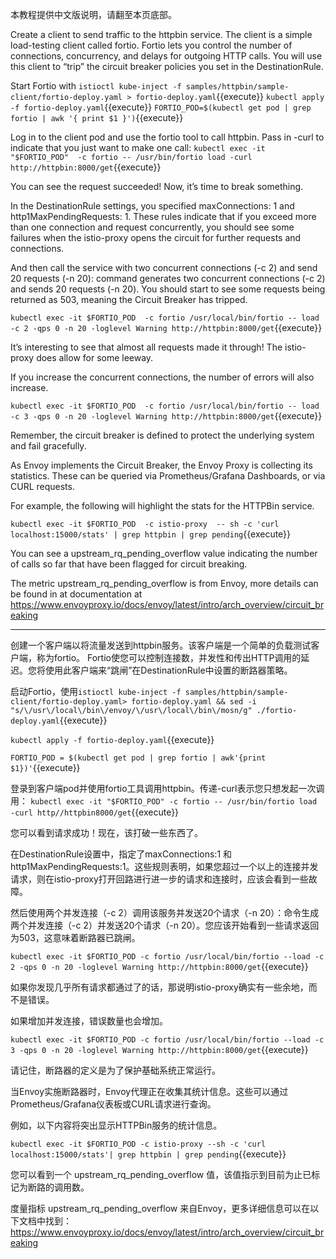 本教程提供中文版说明，请翻至本页底部。

Create a client to send traffic to the httpbin service. The client is a simple load-testing client called fortio. Fortio lets you control the number of connections, concurrency, and delays for outgoing HTTP calls. You will use this client to “trip” the circuit breaker policies you set in the DestinationRule. 

Start Fortio with `istioctl kube-inject -f samples/httpbin/sample-client/fortio-deploy.yaml > fortio-deploy.yaml`{{execute}}
`kubectl apply -f fortio-deploy.yaml`{{execute}}
`FORTIO_POD=$(kubectl get pod | grep fortio | awk '{ print $1 }')`{{execute}}

Log in to the client pod and use the fortio tool to call httpbin. Pass in -curl to indicate that you just want to make one call:
`kubectl exec -it "$FORTIO_POD"  -c fortio -- /usr/bin/fortio load -curl http://httpbin:8000/get`{{execute}}

You can see the request succeeded! Now, it’s time to break something.

In the DestinationRule settings, you specified maxConnections: 1 and http1MaxPendingRequests: 1. These rules indicate that if you exceed more than one connection and request concurrently, you should see some failures when the istio-proxy opens the circuit for further requests and connections.

And then call the service with two concurrent connections (-c 2) and send 20 requests (-n 20): command generates two concurrent connections (-c 2) and sends 20 requests (-n 20). You should start to see some requests being returned as 503, meaning the Circuit Breaker has tripped.

`kubectl exec -it $FORTIO_POD  -c fortio /usr/local/bin/fortio -- load -c 2 -qps 0 -n 20 -loglevel Warning http://httpbin:8000/get`{{execute}}

It’s interesting to see that almost all requests made it through! The istio-proxy does allow for some leeway.

If you increase the concurrent connections, the number of errors will also increase.

`kubectl exec -it $FORTIO_POD  -c fortio /usr/local/bin/fortio -- load -c 3 -qps 0 -n 20 -loglevel Warning http://httpbin:8000/get`{{execute}}

Remember, the circuit breaker is defined to protect the underlying system and fail gracefully.

As Envoy implements the Circuit Breaker, the Envoy Proxy is collecting its statistics. These can be queried via Prometheus/Grafana Dashboards, or via CURL requests.

For example, the following will highlight the stats for the HTTPBin service.

`kubectl exec -it $FORTIO_POD  -c istio-proxy  -- sh -c 'curl localhost:15000/stats' | grep httpbin | grep pending`{{execute}}

You can see a upstream_rq_pending_overflow value indicating the number of calls so far that have been flagged for circuit breaking.

The metric upstream_rq_pending_overflow is from Envoy, more details can be found in at documentation at https://www.envoyproxy.io/docs/envoy/latest/intro/arch_overview/circuit_breaking

---

创建一个客户端以将流量发送到httpbin服务。该客户端是一个简单的负载测试客户端，称为fortio。 Fortio使您可以控制连接数，并发性和传出HTTP调用的延迟。您将使用此客户端来“跳闸”在DestinationRule中设置的断路器策略。

启动Fortio，使用`istioctl kube-inject -f samples/httpbin/sample-client/fortio-deploy.yaml> fortio-deploy.yaml && sed -i "s/\/usr\/local\/bin\/envoy/\/usr\/local\/bin\/mosn/g" ./fortio-deploy.yaml`{{execute}}

`kubectl apply -f fortio-deploy.yaml`{{execute}}

`FORTIO_POD = $(kubectl get pod | grep fortio | awk'{print $1})'`{{execute}}

登录到客户端pod并使用fortio工具调用httpbin。传递-curl表示您只想发起一次调用：
`kubectl exec -it "$FORTIO_POD" -c fortio -- /usr/bin/fortio load -curl http//httpbin8000/get`{{execute}}

您可以看到请求成功！现在，该打破一些东西了。

在DestinationRule设置中，指定了maxConnections:1 和 http1MaxPendingRequests:1。这些规则表明，如果您超过一个以上的连接并发请求，则在istio-proxy打开回路进行进一步的请求和连接时，应该会看到一些故障。

然后使用两个并发连接（-c 2）调用该服务并发送20个请求（-n 20）：命令生成两个并发连接（-c 2）并发送20个请求（-n 20）。您应该开始看到一些请求返回为503，这意味着断路器已跳闸。

`kubectl exec -it $FORTIO_POD -c fortio /usr/local/bin/fortio --load -c 2 -qps 0 -n 20 -loglevel Warning http://httpbin:8000/get`{{execute}}

如果你发现几乎所有请求都通过了的话，那说明istio-proxy确实有一些余地，而不是错误。

如果增加并发连接，错误数量也会增加。

`kubectl exec -it $FORTIO_POD -c fortio /usr/local/bin/fortio --load -c 3 -qps 0 -n 20 -loglevel Warning http://httpbin:8000/get`{{execute}}

请记住，断路器的定义是为了保护基础系统正常运行。

当Envoy实施断路器时，Envoy代理正在收集其统计信息。这些可以通过Prometheus/Grafana仪表板或CURL请求进行查询。

例如，以下内容将突出显示HTTPBin服务的统计信息。

`kubectl exec -it $FORTIO_POD -c istio-proxy --sh -c 'curl localhost:15000/stats'| grep httpbin | grep pending`{{execute}}

您可以看到一个  upstream_rq_pending_overflow 值，该值指示到目前为止已标记为断路的调用数。

度量指标 upstream_rq_pending_overflow 来自Envoy，更多详细信息可以在以下文档中找到：https://www.envoyproxy.io/docs/envoy/latest/intro/arch_overview/circuit_breaking

